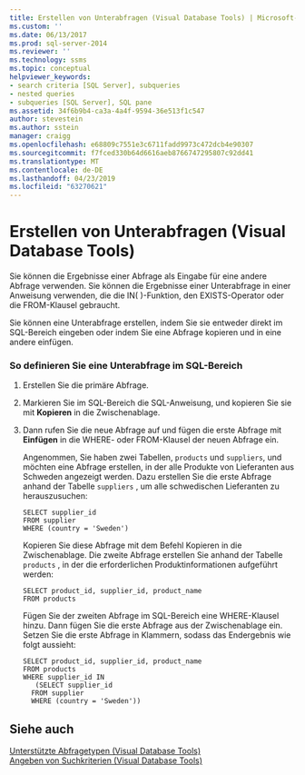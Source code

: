 ```yaml
---
title: Erstellen von Unterabfragen (Visual Database Tools) | Microsoft-Dokumentation
ms.custom: ''
ms.date: 06/13/2017
ms.prod: sql-server-2014
ms.reviewer: ''
ms.technology: ssms
ms.topic: conceptual
helpviewer_keywords:
- search criteria [SQL Server], subqueries
- nested queries
- subqueries [SQL Server], SQL pane
ms.assetid: 34f6b9b4-ca3a-4a4f-9594-36e513f1c547
author: stevestein
ms.author: sstein
manager: craigg
ms.openlocfilehash: e68809c7551e3c6711fadd9973c472dcb4e90307
ms.sourcegitcommit: f7fced330b64d6616aeb8766747295807c92dd41
ms.translationtype: MT
ms.contentlocale: de-DE
ms.lasthandoff: 04/23/2019
ms.locfileid: "63270621"
---
```

# <a name="create-subqueries-visual-database-tools"></a>Erstellen von Unterabfragen (Visual Database Tools)
  Sie können die Ergebnisse einer Abfrage als Eingabe für eine andere Abfrage verwenden. Sie können die Ergebnisse einer Unterabfrage in einer Anweisung verwenden, die die IN( )-Funktion, den EXISTS-Operator oder die FROM-Klausel gebraucht.  
  
 Sie können eine Unterabfrage erstellen, indem Sie sie entweder direkt im SQL-Bereich eingeben oder indem Sie eine Abfrage kopieren und in eine andere einfügen.  
  
### <a name="to-define-a-subquery-in-the-sql-pane"></a>So definieren Sie eine Unterabfrage im SQL-Bereich  
  
1.  Erstellen Sie die primäre Abfrage.  
  
2.  Markieren Sie im SQL-Bereich die SQL-Anweisung, und kopieren Sie sie mit **Kopieren** in die Zwischenablage.  
  
3.  Dann rufen Sie die neue Abfrage auf und fügen die erste Abfrage mit **Einfügen** in die WHERE- oder FROM-Klausel der neuen Abfrage ein.  
  
     Angenommen, Sie haben zwei Tabellen, `products` und `suppliers`, und möchten eine Abfrage erstellen, in der alle Produkte von Lieferanten aus Schweden angezeigt werden. Dazu erstellen Sie die erste Abfrage anhand der Tabelle `suppliers` , um alle schwedischen Lieferanten zu herauszusuchen:  
  
    ```  
    SELECT supplier_id  
    FROM supplier  
    WHERE (country = 'Sweden')  
    ```  
  
     Kopieren Sie diese Abfrage mit dem Befehl Kopieren in die Zwischenablage. Die zweite Abfrage erstellen Sie anhand der Tabelle `products` , in der die erforderlichen Produktinformationen aufgeführt werden:  
  
    ```  
    SELECT product_id, supplier_id, product_name  
    FROM products  
    ```  
  
     Fügen Sie der zweiten Abfrage im SQL-Bereich eine WHERE-Klausel hinzu. Dann fügen Sie die erste Abfrage aus der Zwischenablage ein. Setzen Sie die erste Abfrage in Klammern, sodass das Endergebnis wie folgt aussieht:  
  
    ```  
    SELECT product_id, supplier_id, product_name  
    FROM products  
    WHERE supplier_id IN  
       (SELECT supplier_id  
      FROM supplier  
      WHERE (country = 'Sweden'))  
    ```  
  
## <a name="see-also"></a>Siehe auch  
 [Unterstützte Abfragetypen &#40;Visual Database Tools&#41;](visual-database-tools.md)   
 [Angeben von Suchkriterien &#40;Visual Database Tools&#41;](specify-search-criteria-visual-database-tools.md)  
  
  
